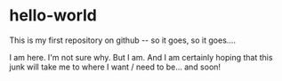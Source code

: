 # hello-world
This is my first repository on github -- so it goes, so it goes....

I am here. I'm not sure why. But I am. And I am certainly hoping that this junk will take me to where I want / need to be... and soon!
